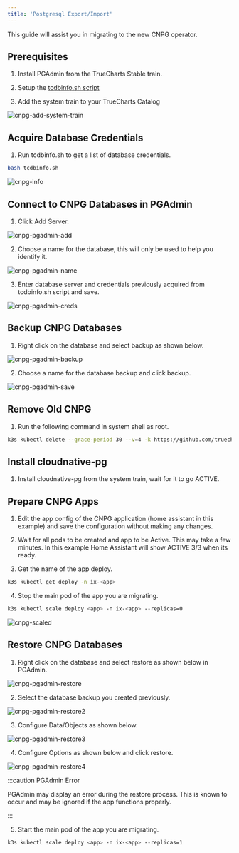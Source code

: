 ```yaml
---
title: 'Postgresql Export/Import'
---
```


This guide will assist you in migrating to the new CNPG operator.

## Prerequisites

1. Install PGAdmin from the TrueCharts Stable train.

2. Setup the [tcdbinfo.sh script](/development/scale/sql-export#how-to-list-database-login-info-for-truecharts-apps)

3. Add the system train to your TrueCharts Catalog

![cnpg-add-system-train](./img/Dragonfish-Storage5b.png)

## Acquire Database Credentials

1. Run tcdbinfo.sh to get a list of database credentials.

```bash
bash tcdbinfo.sh
```

![cnpg-info](./img/cnpg-info.png)

## Connect to CNPG Databases in PGAdmin

1. Click Add Server.

![cnpg-pgadmin-add](./img/cnpg-pgadmin-add.png)

2. Choose a name for the database, this will only be used to help you identify it.

![cnpg-pgadmin-name](./img/cnpg-pgadmin-name.png)

3. Enter database server and credentials previously acquired from tcdbinfo.sh script and save.

![cnpg-pgadmin-creds](./img/cnpg-pgadmin-creds.png)

## Backup CNPG Databases

1. Right click on the database and select backup as shown below.

![cnpg-pgadmin-backup](./img/cnpg-pgadmin-backup.png)

2. Choose a name for the database backup and click backup.

![cnpg-pgadmin-save](./img/cnpg-pgadmin-save.png)

## Remove Old CNPG

1. Run the following command in system shell as root.

```bash
k3s kubectl delete --grace-period 30 --v=4 -k https://github.com/truecharts/manifests/delete2
```

## Install cloudnative-pg

1. Install cloudnative-pg from the system train, wait for it to go ACTIVE.

## Prepare CNPG Apps

1. Edit the app config of the CNPG application (home assistant in this example) and save the configuration without making any changes.

2. Wait for all pods to be created and app to be Active. This may take a few minutes. In this example Home Assistant will show ACTIVE 3/3 when its ready.

3. Get the name of the app deploy.

```bash
k3s kubectl get deploy -n ix-<app>
```

4. Stop the main pod of the app you are migrating.

```bash
k3s kubectl scale deploy <app> -n ix-<app> --replicas=0
```

![cnpg-scaled](./img/cnpg-scaled.png)

## Restore CNPG Databases

1. Right click on the database and select restore as shown below in PGAdmin.

![cnpg-pgadmin-restore](./img/cnpg-pgadmin-restore.png)

2. Select the database backup you created previously.

![cnpg-pgadmin-restore2](./img/cnpg-pgadmin-restore2.png)

3. Configure Data/Objects as shown below.

![cnpg-pgadmin-restore3](./img/cnpg-pgadmin-restore3.png)

4. Configure Options as shown below and click restore.

![cnpg-pgadmin-restore4](./img/cnpg-pgadmin-restore4.png)

:::caution PGAdmin Error

PGAdmin may display an error during the restore process. This is known to occur and may be ignored if the app functions properly.

:::

5. Start the main pod of the app you are migrating.

```bash
k3s kubectl scale deploy <app> -n ix-<app> --replicas=1
```
